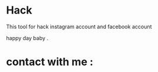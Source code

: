 # Hack

This tool for hack instagram account and facebook account 


happy day baby .



# contact with me :
